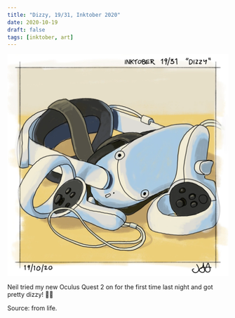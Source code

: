 ```yaml
---
title: "Dizzy, 19/31, Inktober 2020"
date: 2020-10-19
draft: false
tags: [inktober, art]
---
```


![WEBP](dizzy.webp "Dizzy")

Neil tried my new Oculus Quest 2 on for the first time last night and got pretty dizzy! 🤢🤣

Source: from life.
